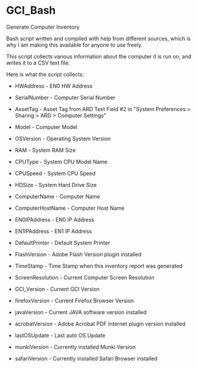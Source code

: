 GCI_Bash
========

Generate Computer Inventory

Bash script written and compiled with help from different sources, which is why I am making this available for anyone to use freely.

This script collects various information about the computer it is run on, and writes it to a CSV text file.

Here is what the script collects:

* HWAddress - EN0 HW Address

* SerialNumber - Computer Serial Number

* AssetTag - Asset Tag from ARD Text Field #2 in "System Preferences > Sharing > ARD > Computer Settings"

* Model - Computer Model

* OSVersion - Operating System Version

* RAM - System RAM Size

* CPUType - System CPU Model Name

* CPUSpeed - System CPU Speed

* HDSize - System Hard Drive Size

* ComputerName - Computer Name

* ComputerHostName - Computer Host Name

* EN0IPAddress - EN0 IP Address

* EN1IPAddress - EN1 IP Address

* DefaultPrinter - Default System Printer

* FlashVersion - Adobe Flash Version plugin installed

* TimeStamp - Time Stamp when this inventory report was generated

* ScreenResolution - Current Computer Screen Resolution

* GCI_Version - Current GCI Version

* firefoxVersion - Current Firefox Browser Version

* javaVersion - Current JAVA software version installed

* acrobatVersion - Adobe Acrobat PDF Internet plugin version installed

* lastOSUpdate - Last auto OS Update

* munkiVersion - Currently installed Munki Version

* safariVersion - Currently installed Safari Browser installed


